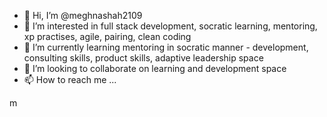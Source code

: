 - 👋 Hi, I’m @meghnashah2109
- 👀 I’m interested in full stack development, socratic learning, mentoring, xp practises, agile, pairing, clean coding
- 🌱 I’m currently learning mentoring in socratic manner - development, consulting skills, product skills, adaptive leadership space
- 💞️ I’m looking to collaborate on learning and development space
- 📫 How to reach me ...

<!---
meghnashah2109/meghnashah2109 is a ✨ special ✨ repository because its `README.md` (this file) appears on your GitHub profile.
You can click the Preview link to take a look at your changes.
--->m
